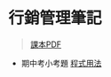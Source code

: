 # 行銷管理筆記
> [課本PDF](https://opac.atmaluhur.ac.id/uploaded_files/temporary/DigitalCollection/ODljY2E4ODIyODViZjFkODgzNDUxYWZlNWFhZmY2MGE5MDc0ZDVmYw==.pdf)  
- 期中考小考題 [程式用法](行銷小考題程式.md)
